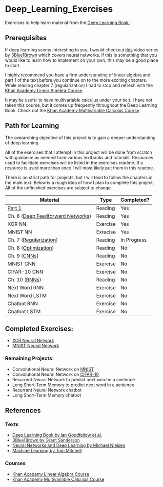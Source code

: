 # Deep\_Learning\_Exercises
Exercises to help learn material from the 
[Deep Learning Book.](http://www.deeplearningbook.org/)

## Prerequisites

If deep learning seems interesting to you, I would checkout 
[this](https://www.youtube.com/watch?v=aircAruvnKk&list=PLZHQObOWTQDNU6R1_67000Dx_ZCJB-3pi) 
video series by [3Blue1Brown](https://www.youtube.com/3blue1brown) 
which covers neural networks. If this is something that you would like to learn how to
implement on your own, this may be a good place to start.

I highly recommend you have a firm understanding of linear algebra and part 1
of the text before you continue on to the more exciting chapters. While reading 
chapter 7 (regularization) I had to stop and refresh with the 
[Khan Academy Linear Algebra Course](https://www.khanacademy.org/math/linear-algebra).

It may be useful to have multivariable calculus under your belt. I have not taken this course, but it comes up frequently throughout the Deep Learning Book. Check out the 
[Khan Academy Multivariable Calculus Course](https://www.khanacademy.org/math/multivariable-calculus).

## Path for Learning
The overarching objective of this project is to gain a deeper understanding of
deep learning.

All of the exercises that I attempt in this project will be done from scratch 
with guidance as needed from various textbooks and tutorials. Resources used to
facilitate exercises will be listed in the exercises readme. If a resource is
used more than once I will most likely put them in this readme.

There is no strict path for projects, but I will tend to follow the chapters
in the main text. Below is a rough idea of how I plan to complete this project.
All of the unfinished exercises are subject to change.

|Material|Type|Completed?|
|--------|----|----------|
|[Part 1](http://www.deeplearningbook.org/contents/part_basics.html)|Reading|Yes|
|Ch. 6 ([Deep Feedforward Networks](http://www.deeplearningbook.org/contents/mlp.html))|Reading|Yes|
|XOR NN|Exercise|Yes|
|MNIST NN|Exrecise|Yes|
|Ch. 7 ([Regularization](http://www.deeplearningbook.org/contents/regularization.html))|Reading|In Progress|
|Ch. 8 ([Optimization](http://www.deeplearningbook.org/contents/optimization.html))|Reading|No|
|Ch. 9 ([CNNs](http://www.deeplearningbook.org/contents/convnets.html))|Reading|No|
|MNIST CNN|Exercise|No|
|CIFAR-10 CNN|Exercise|No|
|Ch. 10 ([RNNs](http://www.deeplearningbook.org/contents/rnn.html))|Reading|No|
|Next Word RNN|Exercise|No|
|Next Word LSTM|Exercise|No|
|Chatbot RNN|Exercise|No|
|Chatbot LSTM|Exercise|No|

## Completed Exercises:
 - [XOR Neural Network](./xor_nn)
 - [MNIST Neural Network](./mnist_nn)

### Remaining Projects:
 - Convolutional Neural Network on [MNIST](http://yann.lecun.com/exdb/mnist/)
 - Convolutional Neural Network on [CIFAR-10](https://www.cs.toronto.edu/~kriz/cifar.html)
 - Recurrent Neural Network to predict next word in a sentence
 - Long Short-Term Memory to predict next word in a sentence
 - Recurrent Neural Network chatbot
 - Long Short-Term Memory chatbot


## References 

### Texts

 - [Deep Learning Book by Ian Goodfellow et al.](http://www.deeplearningbook.org/)
 - [3Blue1Brown by Grant Sanderson](https://www.youtube.com/3blue1brown)
 - [Neural Networks and Deep Learning by Michael Nielsen](http://neuralnetworksanddeeplearning.com/)
 - [Machine Learning by Tom Mitchell](https://www.amazon.com/Learning-McGraw-Hill-International-Editions-Computer/dp/0071154671/ref=sr_1_14?ie=UTF8&qid=1531407148&sr=8-14&keywords=machine+learning)

### Courses

 - [Khan Academy Linear Algebra Course](https://www.khanacademy.org/math/linear-algebra)
 - [Khan Academy Multivariable Calculus Course](https://www.khanacademy.org/math/multivariable-calculus)
